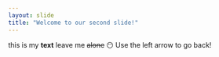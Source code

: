```yaml
---
layout: slide
title: "Welcome to our second slide!"
---
```

this is my **text** leave me ~~alone~~  :no_mouth:
Use the left arrow to go back!
